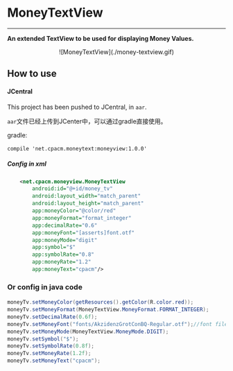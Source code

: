 # MoneyTextView

---

**An extended TextView to be used for displaying Money Values.**

<center>![MoneyTextView](./money-textview.gif)</center>

## How to use

#### JCentral

This project has been pushed to JCentral, in `aar`.

`aar`文件已经上传到JCenter中，可以通过gradle直接使用。


gradle:

```
compile 'net.cpacm.moneytext:moneyview:1.0.0'
```


##### Config in xml

```xml
    <net.cpacm.moneyview.MoneyTextView
        android:id="@+id/money_tv"
        android:layout_width="match_parent"
        android:layout_height="match_parent"
        app:moneyColor="@color/red"
        app:moneyFormat="format_integer"
        app:decimalRate="0.6"
        app:moneyFont="[asserts]font.otf"
        app:moneyMode="digit"
        app:symbol="$"
        app:symbolRate="0.8"
        app:moneyRate="1.2"
        app:moneyText="cpacm"/>
```

### Or config in java code

```java
moneyTv.setMoneyColor(getResources().getColor(R.color.red));
moneyTv.setMoneyFormat(MoneyTextView.MoneyFormat.FORMAT_INTEGER);
moneyTv.setDecimalRate(0.6f);
moneyTv.setMoneyFont("fonts/AkzidenzGrotConBQ-Regular.otf");//font file should be put in asserts folder
moneyTv.setMoneyMode(MoneyTextView.MoneyMode.DIGIT);
moneyTv.setSymbol("$");
moneyTv.setSymbolRate(0.8f);
moneyTv.setMoneyRate(1.2f);
moneyTv.setMoneyText("cpacm");
```




